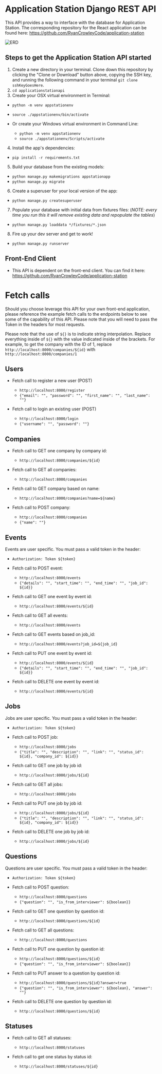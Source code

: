 # Application Station Django REST API

This API provides a way to interface with the database for Application Station. The corresponding repository for the React application can be found here:
https://github.com/RyanCrowleyCode/application-station

![ERD](./ApplicationStationERD.png)


## Steps to get the Application Station API started

1. Create a new directory in your terminal. Clone down this repository by clicking the "Clone or Download" button above, copying the SSH key, and running the following command in your terminal `git clone sshKeyGoesHere`.
2. `cd applicationstationapi`
3. Create your OSX virtual environment in Terminal:

  - `python -m venv appstationenv`
  - `source ./appstationenv/bin/activate`

- Or create your Windows virtual environment in Command Line:

  - `python -m venv appstationenv`
  - `source ./appstationenv/Scripts/activate`

4. Install the app's dependencies:

  - `pip install -r requirements.txt`

5. Build your database from the existing models:

  - `python manage.py makemigrations appstationapp`
  - `python manage.py migrate`

6. Create a superuser for your local version of the app:

  - `python manage.py createsuperuser`

7. Populate your database with initial data from fixtures files: (_NOTE: every time you run this it will remove existing data and repopulate the tables_)

  - `python manage.py loaddata */fixtures/*.json`

8. Fire up your dev server and get to work!

  - `python manage.py runserver`




## Front-End Client

- This API is dependent on the front-end client. You can find it here:
https://github.com/RyanCrowleyCode/application-station


# Fetch calls

Should you choose leverage this API for your own front-end application, please reference the example fetch calls to the endpoints below to see some of the capability of this API. Please note that you will need to pass the Token in the headers for most requests.

Please note that the use of `${}` is to indicate string interpolation. Replace everything inside of `${}` with the value indicated inside of the brackets.
For example, to get the company with the ID of 1, replace `http://localhost:8000/companies/${id}` with `http://localhost:8000/companies/1`


## Users

- Fetch call to register a new user (POST)
  - `http://localhost:8000/register`
  - `{"email": "", "password": "", "first_name": "", "last_name": ""}`

- Fetch call to login an existing user (POST)
  - `http://localhost:8000/login`
  - `{"username": "", "password": ""}`


## Companies

- Fetch call to GET one company by company id:
  - `http://localhost:8000/companies/${id}`

- Fetch call to GET all companies:
  - `http://localhost:8000/companies`

- Fetch call to GET company based on name:
  - `http://localhost:8000/companies?name=${name}`

- Fetch call to POST company:
  - `http://localhost:8000/companies`
  - `{"name": ""}`


## Events

Events are user specific. You must pass a valid token in the header:

- `Authorization: Token ${token}`


- Fetch call to POST event:
  - `http://localhost:8000/events`
  - `{"details": "", "start_time": "", "end_time": "", "job_id": ${id}}`

- Fetch call to GET one event by event id:
  - `http://localhost:8000/events/${id}`

- Fetch call to GET all events:
  - `http://localhost:8000/events`

- Fetch call to GET events based on job_id:
  - `http://localhost:8000/events?job_id=${job_id}`

- Fetch call to PUT one event by event id:
  - `http://localhost:8000/events/${id}`
  - `{"details": "", "start_time": "", "end_time": "", "job_id": ${id}}`

- Fetch call to DELETE one event by event id:
  - `http://localhost:8000/events/${id}`


## Jobs

Jobs are user specific. You must pass a valid token in the header:

- `Authorization: Token ${token}`


- Fetch call to POST job:
  - `http://localhost:8000/jobs`
  - `{"title": "", "description": "", "link": "", "status_id": ${id}, "company_id": ${id}}`

- Fetch call to GET one job by job id:
  - `http://localhost:8000/jobs/${id}`

- Fetch call to GET all jobs:
  - `http://localhost:8000/jobs`

- Fetch call to PUT one job by job id:
  - `http://localhost:8000/jobs/${id}`
  - `{"title": "", "description": "", "link": "", "status_id": ${id}, "company_id": ${id}}`

- Fetch call to DELETE one job by job id:
  - `http://localhost:8000/jobs/${id}`


## Questions

Questions are user specific. You must pass a valid token in the header:

- `Authorization: Token ${token}`


- Fetch call to POST question:
  - `http://localhost:8000/questions`
  - `{"question": "", "is_from_interviewer": ${boolean}}`

- Fetch call to GET one question by question id:
  - `http://localhost:8000/questions/${id}`

- Fetch call to GET all questions:
  - `http://localhost:8000/questions`

- Fetch call to PUT one question by question id:
  - `http://localhost:8000/questions/${id}`
  - `{"question": "", "is_from_interviewer": ${boolean}}`

- Fetch call to PUT answer to a question by question id:
  - `http://localhost:8000/questions/${id}?answer=true`
  - `{"question": "", "is_from_interviewer": ${boolean}, "answer": ""}`

- Fetch call to DELETE one question by question id:
  - `http://localhost:8000/questions/${id}`


## Statuses

- Fetch call to GET all statuses:
  - `http://localhost:8000/statuses`

- Fetch call to get one status by status id:
  - `http://localhost:8000/statuses/${id}`
